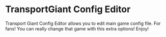 # TransportGiant Config Editor

Transport Giant Config Editor allows you to edit main game config file. 
For fans! You can really change that game with this extra options! Enjoy!
